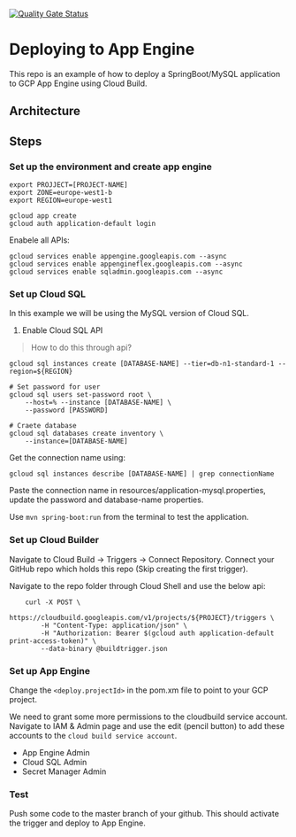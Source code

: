 [![Quality Gate Status](https://sonarcloud.io/api/project_badges/measure?project=ilgatnau_demo-2T-AppEngine&metric=alert_status)](https://sonarcloud.io/dashboard?id=ilgatnau_demo-2T-AppEngine)

# Deploying to App Engine
This repo is an example of how to deploy a SpringBoot/MySQL application to GCP App Engine using Cloud Build.

## Architecture

## Steps

### Set up the environment and create app engine

````
export PROJJECT=[PROJECT-NAME]
export ZONE=europe-west1-b
export REGION=europe-west1

gcloud app create
gcloud auth application-default login
````

Enabele all APIs:

````
gcloud services enable appengine.googleapis.com --async
gcloud services enable appengineflex.googleapis.com --async
gcloud services enable sqladmin.googleapis.com --async
````

### Set up Cloud SQL
In this example we will be using the MySQL version of Cloud SQL.

1. Enable Cloud SQL API
> How to do this through api?

````
gcloud sql instances create [DATABASE-NAME] --tier=db-n1-standard-1 --region=${REGION}

# Set password for user
gcloud sql users set-password root \
    --host=% --instance [DATABASE-NAME] \
    --password [PASSWORD]

# Craete database
gcloud sql databases create inventory \
    --instance=[DATABASE-NAME]

````

Get the connection name using:
````
gcloud sql instances describe [DATABASE-NAME] | grep connectionName
````
Paste the connection name in resources/application-mysql.properties, update the password and database-name properties.

Use `mvn spring-boot:run` from the terminal to test the application.

### Set up Cloud Builder

Navigate to Cloud Build -> Triggers -> Connect Repository. Connect your GitHub repo which holds this repo (Skip creating
the first trigger).

Navigate to the repo folder through Cloud Shell and use the below api:

````
    curl -X POST \
        https://cloudbuild.googleapis.com/v1/projects/${PROJECT}/triggers \
        -H "Content-Type: application/json" \
        -H "Authorization: Bearer $(gcloud auth application-default print-access-token)" \
        --data-binary @buildtrigger.json
````

### Set up App Engine
Change the `<deploy.projectId>` in the pom.xm file to point to your GCP project.

We need to grant some more permissions to the cloudbuild service account. Navigate to IAM & Admin page and use the edit
(pencil button) to add these accounts to the `cloud build service account`.
- App Engine Admin
- Cloud SQL Admin
- Secret Manager Admin

### Test
Push some code to the master branch of your github. This should activate the trigger and deploy to App Engine.

